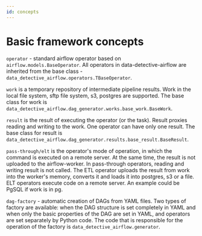 ```yaml
---
id: concepts
---
```


# Basic framework concepts

`operator` - standard airflow operator based on `airflow.models.BaseOperator`. 
All operators in data-detective-airflow are inherited from the base class - `data_detective_airflow.operators.TBaseOperator`.

`work` is a temporary repository of intermediate pipeline results.
Work in the local file system, sftp file system, s3, postgres are supported.
The base class for work is `data_detective_airflow.dag_generator.works.base_work.BaseWork`.

`result` is the result of executing the operator (or the task).
Result proxies reading and writing to the work. One operator can have only one result.
The base class for result is `data_detective_airflow.dag_generator.results.base_result.BaseResult`.

`pass-through/elt` is the operator's mode of operation, in which the command is executed on a remote server.
At the same time, the result is not uploaded to the airflow-worker.
In pass-through operators, reading and writing result is not called.
The ETL operator uploads the result from work into the worker's memory, converts it and loads it into postgres, s3 or a file.
ELT operators execute code on a remote server. An example could be PgSQL if work is in pg.

`dag-factory` - automatic creation of DAGs from YAML files.
Two types of factory are available: when the DAG structure is set completely in YAML and when only the basic properties of the DAG are set in YAML, and operators are set separately by Python code.
The code that is responsible for the operation of the factory is `data_detective_airflow.generator`.
